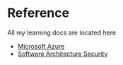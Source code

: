 # Reference
All my learning docs are located here

- [Microsoft Azure](Cloud/README.md)
- [Software Architecture Security](Security/README.md)